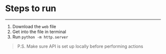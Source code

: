 # Steps to run
-----
1. Download the `web` file
2. Get into the file in terminal
3. Run `python -m http.server`
   
> P.S. Make sure API is set up locally before performing actions
